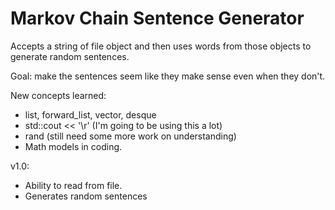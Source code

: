 # Markov Chain Sentence Generator


Accepts a string of file object and then uses words from those objects to generate random sentences. 


Goal: make the sentences seem like they make sense even when they don't.

New concepts learned:
   - list, forward_list, vector, desque
   - std::cout << '\r'  (I'm going to be using this a lot)
   - rand (still need some more work on understanding)
   - Math models in coding.


v1.0: 
   - Ability to read from file.
   - Generates random sentences
    
